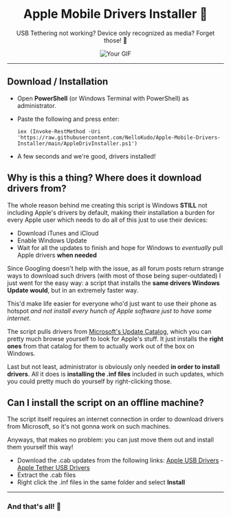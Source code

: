 <h1 align="center"> Apple Mobile Drivers Installer 🍎</h1>
<p align="center"> USB Tethering not working? Device only recognized as media? Forget those! 👻</p>

<p align="center">
  <img src="https://github.com/NelloKudo/Apple-Mobile-Drivers-Installer/assets/98063377/36bb52c7-e395-4f02-a3d3-c589f980512b" alt="Your GIF" />
</p>
<hr>

## Download / Installation

- Open **PowerShell** (or Windows Terminal with PowerShell) as administrator.
- Paste the following and press enter:
  
  ```
  iex (Invoke-RestMethod -Uri 'https://raw.githubusercontent.com/NelloKudo/Apple-Mobile-Drivers-Installer/main/AppleDrivInstaller.ps1')
  ```
- A few seconds and we're good, drivers installed!

## Why is this a thing? Where does it download drivers from?

The whole reason behind me creating this script is Windows **STILL** not including Apple's drivers
by default, making their installation a burden for every Apple user which needs to do all of this just to use their devices:
- Download iTunes and iCloud
- Enable Windows Update
- Wait for all the updates to finish and hope for Windows to *eventually* pull Apple drivers **when needed**

Since Googling doesn't help with the issue, as all forum posts return strange ways to download such drivers (with most of those being super-outdated)
I just went for the easy way: a script that installs the **same drivers Windows Update would**, but in an extremely faster way.

This'd make life easier for everyone who'd just want to use their phone as hotspot *and not install every hunch of Apple software just to have some internet*.

The script pulls drivers from [Microsoft's Update Catalog](https://www.catalog.update.microsoft.com/Home.aspx), which you can pretty much browse yourself to look for Apple's stuff. 
It just installs the **right ones** from that catalog for them to actually work out of the box on Windows.

Last but not least, administrator is obviously only needed **in order to install drivers**. All it does is **installing the .inf files**
included in such updates, which you could pretty much do yourself by right-clicking those.

## Can I install the script on an offline machine?

The script itself requires an internet connection in order to download drivers from Microsoft, so it's not gonna work on such machines.

Anyways, that makes no problem: you can just move them out and install them yourself this way!

- Download the .cab updates from the following links: [Apple USB Drivers](https://catalog.s.download.windowsupdate.com/d/msdownload/update/driver/drvs/2020/11/01d96dfd-2f6f-46f7-8bc3-fd82088996d2_a31ff7000e504855b3fa124bf27b3fe5bc4d0893.cab) - [Apple Tether USB Drivers](https://catalog.s.download.windowsupdate.com/c/msdownload/update/driver/drvs/2017/11/netaapl_7503681835e08ce761c52858949731761e1fa5a1.cab)
- Extract the .cab files
- Right click the .inf files in the same folder and select **Install**
<hr>

### And that's all! 🥳
